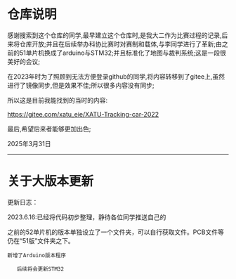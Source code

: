 # 仓库说明

感谢搜索到这个仓库的同学,最早建立这个仓库时,是我大二作为比赛过程的记录,后来将仓库开放;并且在后续举办科协比赛时对赛制和载体,与李同学进行了革新;由之前的51单片机换成了arduino与STM32;并且标准化了地图与裁判系统;这是一段很美好的会议;

在2023年时为了照顾到无法方便登录github的同学,将内容转移到了gitee上,虽然进行了镜像同步,但是效果不佳;所以很多内容没有同步;

所以这是目前我能找到的当时的内容:

https://gitee.com/xatu_eie/XATU-Tracking-car-2022

最后,希望后来者能够更加出色;


2025年3月31日

--------------

# 关于大版本更新

更新日志：



2023.6.16:已经将代码初步整理，静待各位同学推送自己的





之前的52单片机的版本单独设立了一个文件夹，可以自行获取文件。PCB文件等仍在“51版”文件夹之下。

 `新增了Arduino版本程序` 

`   后续将会更新STM32 `
